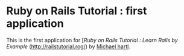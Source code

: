 # Ruby on Rails Tutorial : first application

This is the first application for
[*Ruby on Rails Tutorial : Learn Rails by Example* (http://railstutorial.rog/)
by [Michael hartl](http://michaelhartl.com/).